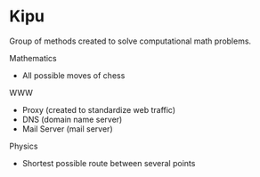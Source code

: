 # Kipu
Group of methods created to solve computational math problems.

Mathematics
 - All possible moves of chess
 
WWW
 - Proxy (created to standardize web traffic)
 - DNS (domain name server)
 - Mail Server (mail server)

Physics
 - Shortest possible route between several points
 

 
